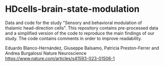 # HDcells-brain-state-modulation 
Data and code for the study "Sensory and behavioral modulation of thalamic head-direction cells". This repository contains pre-processed data and a simplified version of the code to reproduce the main findings of our study. The code contains comments in order to improve readability.

Eduardo Blanco-Hernández, Giuseppe Balsamo, Patricia Preston-Ferrer and Andrea Burgalossi
Nature Neuroscience 
https://www.nature.com/articles/s41593-023-01506-1
